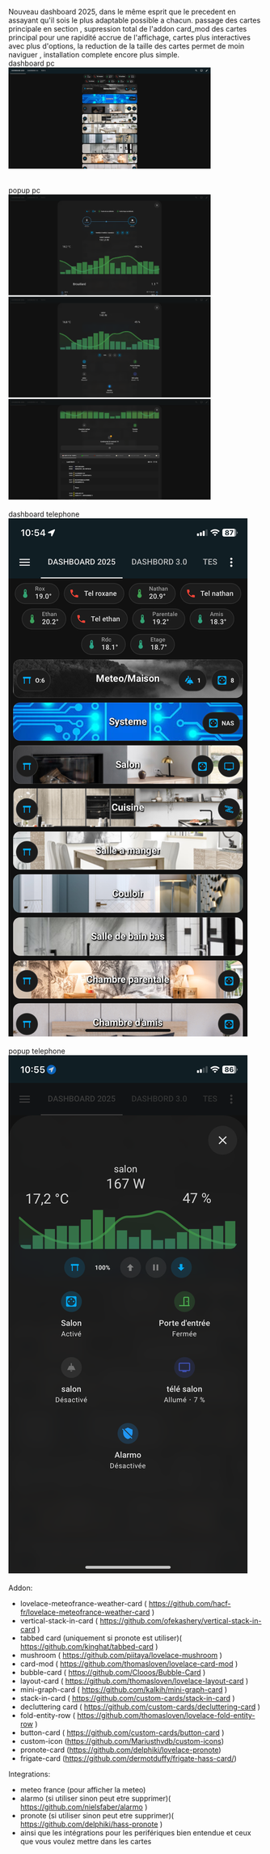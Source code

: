 Nouveau dashboard 2025, dans le même esprit que le precedent en assayant qu'il sois le plus adaptable possible a chacun. passage des cartes principale en section , supression total de l'addon card_mod des cartes principal pour une rapidité accrue de l'affichage, cartes plus interactives avec plus d'options, la reduction de la taille des cartes permet de moin naviguer , installation complete encore plus simple.<br>
dashboard pc<br>
<img src="https://github.com/RomainRou/dashboard2025/blob/main/dashboard%201.png" alt="Description" width="400"/><br><br>

popup pc<br>
<img src="https://github.com/RomainRou/dashboard2025/blob/main/dashboard%202.png" alt="Description" width="400"/><br>
<img src="https://github.com/RomainRou/dashboard2025/blob/main/dashboard%203.png" alt="Description" width="400"/><br>
<img src="https://github.com/RomainRou/dashboard2025/blob/main/dashboard%204.png" alt="Description" width="400"/><br><br>
dashboard telephone<br>
![screenshot](https://github.com/RomainRou/dashboard2025/blob/main/dashboard%20tel%201.jpeg)<br><br>
popup telephone<br>
![screenshot](https://github.com/RomainRou/dashboard2025/blob/main/popup%20tel.jpeg)<br><br>
Addon: 
  - lovelace-meteofrance-weather-card ( https://github.com/hacf-fr/lovelace-meteofrance-weather-card )
  - vertical-stack-in-card ( https://github.com/ofekashery/vertical-stack-in-card )
  - tabbed card (uniquement si pronote est utiliser)( https://github.com/kinghat/tabbed-card )
  - mushroom ( https://github.com/piitaya/lovelace-mushroom )
  - card-mod ( https://github.com/thomasloven/lovelace-card-mod )
  - bubble-card ( https://github.com/Clooos/Bubble-Card )
  - layout-card ( https://github.com/thomasloven/lovelace-layout-card )
  - mini-graph-card ( https://github.com/kalkih/mini-graph-card )
  - stack-in-card ( https://github.com/custom-cards/stack-in-card )
  - decluttering card ( https://github.com/custom-cards/decluttering-card )
  - fold-entity-row ( https://github.com/thomasloven/lovelace-fold-entity-row )
  - button-card ( https://github.com/custom-cards/button-card )
  - custom-icon (https://github.com/Mariusthvdb/custom-icons)
  - pronote-card (https://github.com/delphiki/lovelace-pronote)
  - frigate-card (https://github.com/dermotduffy/frigate-hass-card/)


Integrations:
  - meteo france (pour afficher la meteo)
  - alarmo (si utiliser sinon peut etre supprimer)( https://github.com/nielsfaber/alarmo )
  - pronote (si utiliser sinon peut etre supprimer)( https://github.com/delphiki/hass-pronote )
  - ainsi que les intégrations pour les perifériques bien entendue et ceux que vous voulez mettre dans les cartes<br><br>
